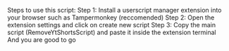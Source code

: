 Steps to use this script:
  Step 1: Install a userscript manager extension into your browser such as Tampermonkey (reccomended)
  Step 2: Open the extension settings and click on create new script
  Step 3: Copy the main script (RemoveYtShortsScript) and paste it inside the extension terminal
And you are good to go
